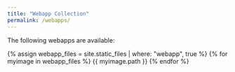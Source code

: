 ```yaml
---
title: "Webapp Collection"
permalink: /webapps/
---
```


The following webapps are available:

{% assign webapp_files = site.static_files | where: "webapp", true %}
{% for myimage in webapp_files %}
  {{ myimage.path }}
{% endfor %}
